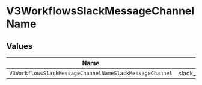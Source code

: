# V3WorkflowsSlackMessageChannelName


## Values

| Name                                                    | Value                                                   |
| ------------------------------------------------------- | ------------------------------------------------------- |
| `V3WorkflowsSlackMessageChannelNameSlackMessageChannel` | slack_message_channel                                   |